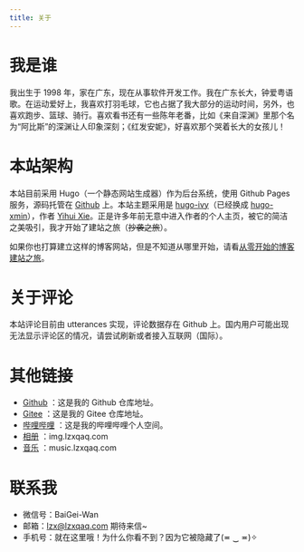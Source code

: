 ```yaml
---
title: 关于
---
```


# 我是谁

我出生于 1998 年，家在广东，现在从事软件开发工作。我在广东长大，钟爱粤语歌。在运动爱好上，我喜欢打羽毛球，它也占据了我大部分的运动时间，另外，也喜欢跑步、篮球、骑行。喜欢看书还有一些陈年老番，比如《来自深渊》里那个名为“阿比斯”的深渊让人印象深刻；《红发安妮》，好喜欢那个哭着长大的女孩儿！

# 本站架构

本站目前采用 Hugo（一个静态网站生成器）作为后台系统，使用 Github Pages 服务，源码托管在 [Github](https://github.com/lzxqaq/source_lzxqaq.git) 上。本站主题采用是 [hugo-ivy](https://github.com/yihui/hugo-ivy)（已经换成 [hugo-xmin](https://github.com/yihui/hugo-xmin)），作者 [Yihui Xie](https://yihui.org/)。正是许多年前无意中进入作者的个人主页，被它的简洁之美吸引，我才开始了建站之旅（~~抄袭之旅~~）。  

如果你也打算建立这样的博客网站，但是不知道从哪里开始，请看[从零开始的博客建站之旅](https://lzxqaq.com/series/%E4%BB%8E%E9%9B%B6%E5%BC%80%E5%A7%8B%E7%9A%84%E5%8D%9A%E5%AE%A2%E5%BB%BA%E7%AB%99%E4%B9%8B%E6%97%85/)。

# 关于评论

本站评论目前由 utterances 实现，评论数据存在 Github 上。国内用户可能出现无法显示评论区的情况，请尝试刷新或者接入互联网（国际）。

# 其他链接

* [Github](https://github.com/lzxqaq) ：这是我的 Github 仓库地址。
* [Gitee](https://gitee.com/lzxqaq) ：这是我的 Gitee 仓库地址。
* [哔哩哔哩](https://space.bilibili.com/404289432) ：这是我的哔哩哔哩个人空间。
* [相册](https://img.lzxqaq.com) ：img.lzxqaq.com
* [音乐](https://music.lzxqaq.com) ：music.lzxqaq.com

# 联系我

* 微信号：BaiGei-Wan
* 邮箱：[lzx@lzxqaq.com](mailto:lzx@lzxqaq.com)  期待来信~  
* 手机号：就在这里哦！为什么你看不到？因为它被隐藏了(≖ ‿ ≖)✧  
[^_^]:
    (手机号：15820211446)
